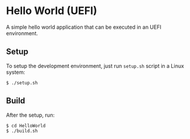# Hello World (UEFI)
A simple hello world application that can be executed in an UEFI environment.

## Setup
To setup the development environment, just run `setup.sh` script in a Linux system:
```
$ ./setup.sh
```

## Build
After the setup, run:
```
$ cd HelloWorld
$ ./build.sh
```


